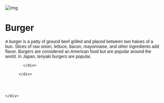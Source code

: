 <!DOCTYPE html>
<html lang="en">
<head>
    <meta charset="UTF-8">
    <meta name="viewport" content="width=device-width, initial-scale=1.0">
    <title>Document</title>
    <link rel="stylesheet" href="style.css">
</head>
<body>
    <div id="main">
        <!-- for image -->
         <div id="firstdiv">
            <img src="https://www.recipetineats.com/tachyon/2023/09/Crispy-fried-chicken-burgers_5.jpg" alt="img"id=img>
         </div>
         <!-- for description div -->
          <div id="descriptiondiv">
            <div id="innerdiv">
                <h1 id="h1">Burger</h1>
                <p style="font-family: 'Gill Sans', 'Gill Sans MT', Calibri, 'Trebuchet MS', sans-serif;">A burger is a patty of ground beef grilled and placed between two halves of a bun. Slices of raw onion, lettuce, bacon, mayonnaise, and other ingredients add flavor. Burgers are considered an American food but are popular around the world. In Japan, teriyaki burgers are popular.
                </p>

            </div>

          </div>




    </div>
</body>
</html>
